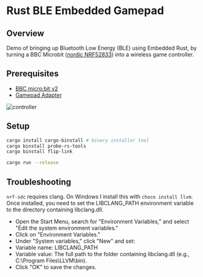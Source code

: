 # Rust BLE Embedded Gamepad

## Overview

Demo of bringing up Bluetooth Low Energy (BLE) using Embedded Rust, by turning a BBC Microbit ([nordic NRF52833](https://www.nordicsemi.com/products/nrf52833)) into a wireless game controller.

## Prerequisites

- [BBC micro:bit v2](https://microbit.org/)
- [Gamepad Adapter](https://www.amazon.co.uk/ELECFREAKS-microbit-Joystick-Wireless-Control/dp/B09Q17XZ1N/)

![controller](./img/gamepad.jpg)

## Setup

```bash
cargo install cargo-binstall # binary installer tool
cargo binstall probe-rs-tools
cargo binstall flip-link
```

```bash
cargo run --release
```

## Troubleshooting

`nrf-sdc` requires clang. On Windows I install this with `choco install llvm`. Once installed, you need to set the LIBCLANG_PATH environment variable to the directory containing libclang.dll.

- Open the Start Menu, search for "Environment Variables," and select "Edit the system environment variables."
- Click on "Environment Variables."
- Under "System variables," click "New" and set:
- Variable name: LIBCLANG_PATH
- Variable value: The full path to the folder containing libclang.dll (e.g., C:\Program Files\LLVM\bin).
- Click "OK" to save the changes.
